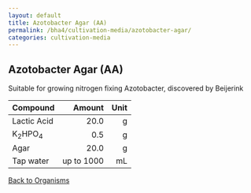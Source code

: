 ```yaml
---
layout: default
title: Azotobacter Agar (AA)
permalink: /bha4/cultivation-media/azotobacter-agar/
categories: cultivation-media
---
```


## Azotobacter Agar (AA)

Suitable for growing nitrogen fixing Azotobacter, discovered by Beijerink

|Compound| Amount | Unit |
|:-------|-------:|-----:|
|Lactic Acid|20.0|g|
|K<sub>2</sub>HPO<sub>4</sub>|0.5|g|
|Agar|20.0|g|
|Tap water| up to 1000|mL|

[Back to Organisms](/bha4/organisms/)
